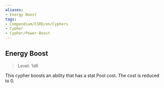 ```yaml
---
aliases:
- Energy Boost
tags:
- Compendium/CSRD/en/Cyphers
- Cypher
- Cypher/Power-Boost
---
```


  
## Energy Boost  
>Level: 1d6  
  
This cypher boosts an ability that has a stat Pool cost. The cost is reduced to 0.
